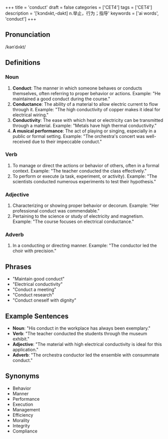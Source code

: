 +++
title = 'conduct'
draft = false
categories = ['CET4']
tags = ['CET4']
description = '[ˈkɔndʌkt,-dəkt] n.举止，行为；指导'
keywords = ['ai words', 'conduct']
+++

## Pronunciation
/kənˈdʌkt/

## Definitions
### Noun
1. **Conduct**: The manner in which someone behaves or conducts themselves, often referring to proper behavior or actions. Example: "He maintained a good conduct during the course."
2. **Conductance**: The ability of a material to allow electric current to flow through it. Example: "The high conductivity of copper makes it ideal for electrical wiring."
3. **Conductivity**: The ease with which heat or electricity can be transmitted through a material. Example: "Metals have high thermal conductivity."
4. **A musical performance**: The act of playing or singing, especially in a public or formal setting. Example: "The orchestra's concert was well-received due to their impeccable conduct."

### Verb
1. To manage or direct the actions or behavior of others, often in a formal context. Example: "The teacher conducted the class effectively."
2. To perform or execute (a task, experiment, or activity). Example: "The scientists conducted numerous experiments to test their hypothesis."

### Adjective
1. Characterizing or showing proper behavior or decorum. Example: "Her professional conduct was commendable."
2. Pertaining to the science or study of electricity and magnetism. Example: "The course focuses on electrical conductance."

### Adverb
1. In a conducting or directing manner. Example: "The conductor led the choir with precision."

## Phrases
- "Maintain good conduct"
- "Electrical conductivity"
- "Conduct a meeting"
- "Conduct research"
- "Conduct oneself with dignity"

## Example Sentences
- **Noun**: "His conduct in the workplace has always been exemplary."
- **Verb**: "The teacher conducted the students through the museum exhibit."
- **Adjective**: "The material with high electrical conductivity is ideal for this application."
- **Adverb**: "The orchestra conductor led the ensemble with consummate conduct."

## Synonyms
- Behavior
- Manner
- Performance
- Execution
- Management
- Efficiency
- Morality
- Integrity
- Compliance

